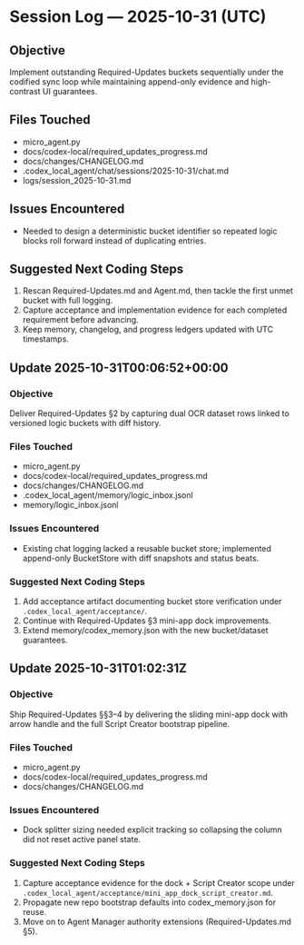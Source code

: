 # Session Log — 2025-10-31 (UTC)

## Objective
Implement outstanding Required-Updates buckets sequentially under the codified sync loop while maintaining append-only evidence and high-contrast UI guarantees.

## Files Touched
- micro_agent.py
- docs/codex-local/required_updates_progress.md
- docs/changes/CHANGELOG.md
- .codex_local_agent/chat/sessions/2025-10-31/chat.md
- logs/session_2025-10-31.md

## Issues Encountered
- Needed to design a deterministic bucket identifier so repeated logic blocks roll forward instead of duplicating entries.

## Suggested Next Coding Steps
1. Rescan Required-Updates.md and Agent.md, then tackle the first unmet bucket with full logging.
2. Capture acceptance and implementation evidence for each completed requirement before advancing.
3. Keep memory, changelog, and progress ledgers updated with UTC timestamps.

## Update 2025-10-31T00:06:52+00:00
### Objective
Deliver Required-Updates §2 by capturing dual OCR dataset rows linked to versioned logic buckets with diff history.
### Files Touched
- micro_agent.py
- docs/codex-local/required_updates_progress.md
- docs/changes/CHANGELOG.md
- .codex_local_agent/memory/logic_inbox.jsonl
- memory/logic_inbox.jsonl
### Issues Encountered
- Existing chat logging lacked a reusable bucket store; implemented append-only BucketStore with diff snapshots and status beats.
### Suggested Next Coding Steps
1. Add acceptance artifact documenting bucket store verification under `.codex_local_agent/acceptance/`.
2. Continue with Required-Updates §3 mini-app dock improvements.
3. Extend memory/codex_memory.json with the new bucket/dataset guarantees.

## Update 2025-10-31T01:02:31Z
### Objective
Ship Required-Updates §§3–4 by delivering the sliding mini-app dock with arrow handle and the full Script Creator bootstrap pipeline.
### Files Touched
- micro_agent.py
- docs/codex-local/required_updates_progress.md
- docs/changes/CHANGELOG.md
### Issues Encountered
- Dock splitter sizing needed explicit tracking so collapsing the column did not reset active panel state.
### Suggested Next Coding Steps
1. Capture acceptance evidence for the dock + Script Creator scope under `.codex_local_agent/acceptance/mini_app_dock_script_creator.md`.
2. Propagate new repo bootstrap defaults into codex_memory.json for reuse.
3. Move on to Agent Manager authority extensions (Required-Updates.md §5).
